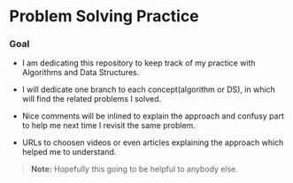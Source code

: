 # **Problem Solving Practice** 


### **Goal**

 * I am dedicating this repository to keep track of my practice with Algorithms and Data Structures.
 * I will dedicate one branch to each concept(algorithm or DS), in which will find the related problems
   I solved.
 
 * Nice comments will be inlined to explain the approach and confusy part to help me next time I revisit
   the same problem.
   
 * URLs to choosen videos or even articles explaining the approach which helped me to understand.
 
 
 
 
 > **Note:** Hopefully this going to be helpful to anybody else.
